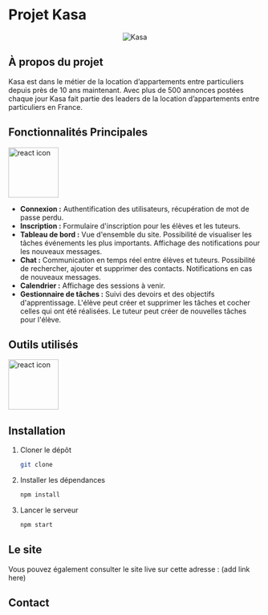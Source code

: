 # Projet Kasa
<div align="center">
<img src="./frontend/src/assets/LOGO.svg" alt="Kasa"/>
</div>

## À propos du projet

Kasa est dans le métier de la location d’appartements entre particuliers depuis près de 10 ans maintenant. Avec plus de 500 annonces postées chaque jour Kasa fait partie des leaders de la location d’appartements entre particuliers en France.


## Fonctionnalités Principales

<img src="./frontend/public/react_icon.svg" alt="react icon" width="100" />


- **Connexion :** Authentification des utilisateurs, récupération de mot de passe perdu.
- **Inscription :** Formulaire d'inscription pour les élèves et les tuteurs.
- **Tableau de bord :** Vue d'ensemble du site. Possibilité de visualiser les tâches événements les plus importants. Affichage des notifications pour les nouveaux messages.
- **Chat :** Communication en temps réel entre élèves et tuteurs. Possibilité de rechercher, ajouter et supprimer des contacts. Notifications en cas de nouveaux messages.
- **Calendrier :** Affichage des sessions à venir.
- **Gestionnaire de tâches :** Suivi des devoirs et des objectifs d'apprentissage. L'élève peut créer et supprimer les tâches et cocher celles qui ont été réalisées. Le tuteur peut créer de nouvelles tâches pour l'élève.


## Outils utilisés
<img src="./frontend/public/react_icon.svg" alt="react icon" width="100" />



## Installation

1. Cloner le dépôt
   ```sh
   git clone
    ```
2. Installer les dépendances
    ```sh
    npm install
    ```
3. Lancer le serveur
    ```sh
    npm start
    ```

## Le site

Vous pouvez également consulter le site live sur cette adresse : (add link here)

## Contact

